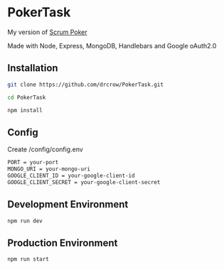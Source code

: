 # PokerTask

My version of [Scrum Poker](https://scrumpoker.online/)

Made with Node, Express, MongoDB, Handlebars and Google oAuth2.0

## Installation

```bash
git clone https://github.com/drcrow/PokerTask.git

cd PokerTask

npm install
```
## Config

Create /config/config.env

```bash
PORT = your-port
MONGO_URI = your-mongo-uri
GOOGLE_CLIENT_ID = your-google-client-id
GOOGLE_CLIENT_SECRET = your-google-client-secret
```

## Development Environment

```bash
npm run dev
```

## Production Environment

```bash
npm run start
```